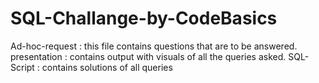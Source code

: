 # SQL-Challange-by-CodeBasics
Ad-hoc-request : this file contains questions that are to be answered.
presentation : contains output with visuals of all the queries asked.
SQL-Script : contains solutions of all queries 
